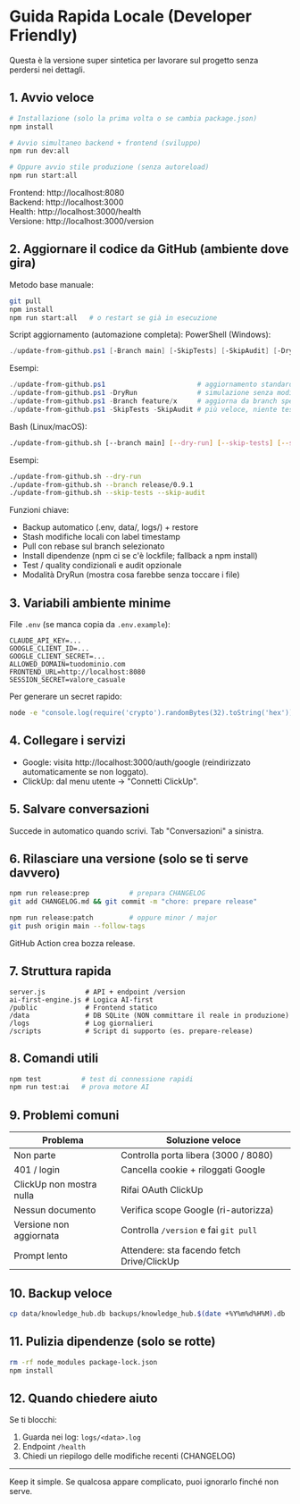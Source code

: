 # Guida Rapida Locale (Developer Friendly)

Questa è la versione super sintetica per lavorare sul progetto senza perdersi nei dettagli.

## 1. Avvio veloce
```bash
# Installazione (solo la prima volta o se cambia package.json)
npm install

# Avvio simultaneo backend + frontend (sviluppo)
npm run dev:all

# Oppure avvio stile produzione (senza autoreload)
npm run start:all
```
Frontend: http://localhost:8080  
Backend:  http://localhost:3000  
Health:   http://localhost:3000/health  
Versione: http://localhost:3000/version

## 2. Aggiornare il codice da GitHub (ambiente dove gira)
Metodo base manuale:
```bash
git pull
npm install
npm run start:all   # o restart se già in esecuzione
```
Script aggiornamento (automazione completa):
PowerShell (Windows):
```powershell
./update-from-github.ps1 [-Branch main] [-SkipTests] [-SkipAudit] [-DryRun]
```
Esempi:
```powershell
./update-from-github.ps1                       # aggiornamento standard
./update-from-github.ps1 -DryRun               # simulazione senza modifiche
./update-from-github.ps1 -Branch feature/x     # aggiorna da branch specifico
./update-from-github.ps1 -SkipTests -SkipAudit # più veloce, niente test/audit
```
Bash (Linux/macOS):
```bash
./update-from-github.sh [--branch main] [--dry-run] [--skip-tests] [--skip-audit]
```
Esempi:
```bash
./update-from-github.sh --dry-run
./update-from-github.sh --branch release/0.9.1
./update-from-github.sh --skip-tests --skip-audit
```
Funzioni chiave:
- Backup automatico (.env, data/, logs/) + restore
- Stash modifiche locali con label timestamp
- Pull con rebase sul branch selezionato
- Install dipendenze (npm ci se c'è lockfile; fallback a npm install)
- Test / quality condizionali e audit opzionale
- Modalità DryRun (mostra cosa farebbe senza toccare i file)

## 3. Variabili ambiente minime
File `.env` (se manca copia da `.env.example`):
```
CLAUDE_API_KEY=...
GOOGLE_CLIENT_ID=...
GOOGLE_CLIENT_SECRET=...
ALLOWED_DOMAIN=tuodominio.com
FRONTEND_URL=http://localhost:8080
SESSION_SECRET=valore_casuale
```
Per generare un secret rapido:
```bash
node -e "console.log(require('crypto').randomBytes(32).toString('hex'))"
```

## 4. Collegare i servizi
- Google: visita http://localhost:3000/auth/google (reindirizzato automaticamente se non loggato).
- ClickUp: dal menu utente → "Connetti ClickUp".

## 5. Salvare conversazioni
Succede in automatico quando scrivi. Tab "Conversazioni" a sinistra.

## 6. Rilasciare una versione (solo se ti serve davvero)
```bash
npm run release:prep          # prepara CHANGELOG
git add CHANGELOG.md && git commit -m "chore: prepare release"

npm run release:patch         # oppure minor / major
git push origin main --follow-tags
```
GitHub Action crea bozza release.

## 7. Struttura rapida
```
server.js          # API + endpoint /version
ai-first-engine.js # Logica AI-first
/public            # Frontend statico
/data              # DB SQLite (NON committare il reale in produzione)
/logs              # Log giornalieri
/scripts           # Script di supporto (es. prepare-release)
```

## 8. Comandi utili
```bash
npm test          # test di connessione rapidi
npm run test:ai   # prova motore AI
```

## 9. Problemi comuni
| Problema | Soluzione veloce |
|----------|------------------|
| Non parte | Controlla porta libera (3000 / 8080) | 
| 401 / login | Cancella cookie + riloggati Google | 
| ClickUp non mostra nulla | Rifai OAuth ClickUp | 
| Nessun documento | Verifica scope Google (ri-autorizza) | 
| Versione non aggiornata | Controlla `/version` e fai `git pull` | 
| Prompt lento | Attendere: sta facendo fetch Drive/ClickUp | 

## 10. Backup veloce
```bash
cp data/knowledge_hub.db backups/knowledge_hub.$(date +%Y%m%d%H%M).db
```

## 11. Pulizia dipendenze (solo se rotte)
```bash
rm -rf node_modules package-lock.json
npm install
```

## 12. Quando chiedere aiuto
Se ti blocchi:
1. Guarda nei log: `logs/<data>.log`
2. Endpoint `/health`
3. Chiedi un riepilogo delle modifiche recenti (CHANGELOG)

---
Keep it simple. Se qualcosa appare complicato, puoi ignorarlo finché non serve.
